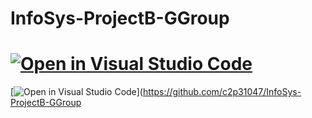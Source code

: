 # InfoSys-ProjectB-GGroup

# [![Open in Visual Studio Code](https://open.vscode.dev/badges/open-in-vscode.svg)](https://open.vscode.dev/c2p31047/infosys-projectb-ggroup)

[![Open in Visual Studio Code](https://classroom.github.com/assets/open-in-vscode-c66648af7eb3fe8bc4f294546bfd86ef473780cde1dea487d3c4ff354943c9ae.svg)](https://github.com/c2p31047/InfoSys-ProjectB-GGroup
